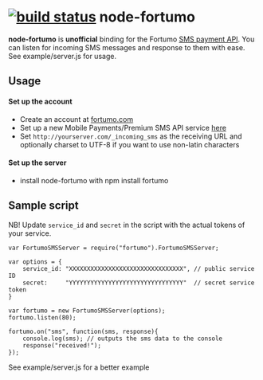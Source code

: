 [![build status](https://secure.travis-ci.org/andris9/node-fortumo.png)](http://travis-ci.org/andris9/node-fortumo)
node-fortumo
============

**node-fortumo** is **unofficial** binding for the Fortumo [SMS payment API](http://fortumo.ee/api/start). You can listen for incoming SMS messages and response to them with ease. See example/server.js for usage.

Usage
-----

#### Set up the account

  - Create an account at [fortumo.com](http://fortumo.com)
  - Set up a new Mobile Payments/Premium SMS API service [here](http://fortumo.ee/api/start)
  - Set `http://yourserver.com/_incoming_sms` as the receiving URL and optionally charset to UTF-8 if you want to use non-latin characters
  
#### Set up the server

  - install node-fortumo with
        npm install fortumo

Sample script
-------------

NB! Update `service_id` and `secret` in the script with the actual tokens of your service.

    var FortumoSMSServer = require("fortumo").FortumoSMSServer;

    var options = {
        service_id: "XXXXXXXXXXXXXXXXXXXXXXXXXXXXXXXX", // public service ID
        secret:     "YYYYYYYYYYYYYYYYYYYYYYYYYYYYYYYY"  // secret service token
    }
    
    var fortumo = new FortumoSMSServer(options);
    fortumo.listen(80);
    
    fortumo.on("sms", function(sms, response){
        console.log(sms); // outputs the sms data to the console
        response("received!");
    });

See example/server.js for a better example